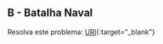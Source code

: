 
## B - Batalha Naval

Resolva este problema:
[URI][uri-2658]{:target="_blank"}

[uri-2658]:         https://www.urionlinejudge.com.br/judge/pt/problems/view/2658